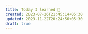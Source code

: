 ```yaml
---
title: Today I learned 📙
created: 2023-07-26T21:45:14+05:30
updated: 2023-11-22T20:24:56+05:30
draft: true
---
```

